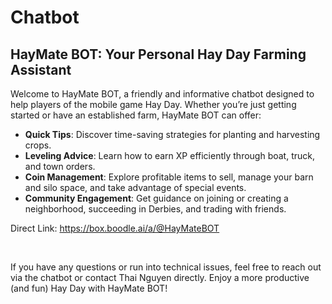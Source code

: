 # Chatbot

## HayMate BOT: Your Personal Hay Day Farming Assistant

Welcome to HayMate BOT, a friendly and informative chatbot designed to help players of the mobile game Hay Day. Whether you’re just getting started or have an established farm, HayMate BOT can offer:

- **Quick Tips**: Discover time-saving strategies for planting and harvesting crops.
- **Leveling Advice**: Learn how to earn XP efficiently through boat, truck, and town orders.
- **Coin Management**: Explore profitable items to sell, manage your barn and silo space, and take advantage of special events.
- **Community Engagement**: Get guidance on joining or creating a neighborhood, succeeding in Derbies, and trading with friends.



Direct Link: https://box.boodle.ai/a/@HayMateBOT

<br>


If you have any questions or run into technical issues, feel free to reach out via the chatbot or contact Thai Nguyen directly. Enjoy a more productive (and fun) Hay Day with HayMate BOT!



